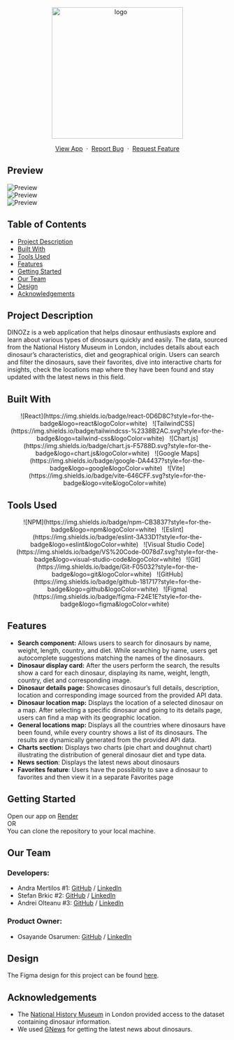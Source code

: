 <div align="center">
    <img src="./src/assets/img/dinozz-logo-light.png" alt="logo" width="300">
  <p>
    <a href="https://dinozz-discovery.onrender.com/">View App</a>
    &nbsp;·&nbsp;
    <a href="https://github.com/chingu-voyages/voyage-project-tier2-dinosaurs/issues">Report Bug</a>
    &nbsp;·&nbsp;
    <a href="https://github.com/chingu-voyages/voyage-project-tier2-dinosaurs/issues">Request Feature</a>
  </p>
</div>

## Preview
![Preview](./src/assets/img/screenshots/home-page.jpg) </br>
![Preview](./src/assets/img/screenshots/search-page.jpg) </br>
![Preview](./src/assets/img/screenshots/dinosaur-page.jpg)

## Table of Contents
- [Project Description](#project-description)
- [Built With](#built-with)
- [Tools Used](#tools-used)
- [Features](#features)
- [Getting Started](#getting-started)
- [Our Team](#our-team)
- [Design](#design)
- [Acknowledgements](#acknowledgements)

## Project Description
DINOZz is a web application that helps dinosaur enthusiasts explore and learn about various types of dinosaurs quickly and easily. The data, sourced from the National History Museum in London, includes details about each dinosaur’s characteristics, diet and geographical origin. Users can search and filter the dinosaurs, save their favorites, dive into interactive charts for insights, check the locations map where they have been found and stay updated with the latest news in this field.

## Built With
<div align="center">
![React](https://img.shields.io/badge/react-0D6D8C?style=for-the-badge&logo=react&logoColor=white) &nbsp;&nbsp;![TailwindCSS](https://img.shields.io/badge/tailwindcss-%2338B2AC.svg?style=for-the-badge&logo=tailwind-css&logoColor=white) &nbsp;&nbsp;![Chart.js](https://img.shields.io/badge/chart.js-F5788D.svg?style=for-the-badge&logo=chart.js&logoColor=white) &nbsp;&nbsp;![Google Maps](https://img.shields.io/badge/google-DA4437?style=for-the-badge&logo=google&logoColor=white) &nbsp;&nbsp;![Vite](https://img.shields.io/badge/vite-646CFF.svg?style=for-the-badge&logo=vite&logoColor=white) &nbsp;&nbsp;
</div>

## Tools Used
<div align="center">  
![NPM](https://img.shields.io/badge/npm-CB3837?style=for-the-badge&logo=npm&logoColor=white) &nbsp;&nbsp;![Eslint](https://img.shields.io/badge/eslint-3A33D1?style=for-the-badge&logo=eslint&logoColor=white) &nbsp;&nbsp;![Visual Studio Code](https://img.shields.io/badge/VS%20Code-0078d7.svg?style=for-the-badge&logo=visual-studio-code&logoColor=white) &nbsp;&nbsp;![Git](https://img.shields.io/badge/Git-F05032?style=for-the-badge&logo=git&logoColor=white) &nbsp;&nbsp;![GitHub](https://img.shields.io/badge/github-181717?style=for-the-badge&logo=github&logoColor=white) &nbsp;&nbsp;![Figma](https://img.shields.io/badge/figma-F24E1E?style=for-the-badge&logo=figma&logoColor=white) &nbsp;&nbsp;
</div>

## Features
- **Search component:** Allows users to search for dinosaurs by name, weight, length, country, and diet. While searching by name, users get autocomplete suggestions matching the names of the dinosaurs.
- **Dinosaur display card:** After the users perform the search, the results show a card for each dinosaur, displaying its name, weight, length, country, diet and corresponding image.
- **Dinosaur details page:** Showcases dinosaur’s full details, description, location and corresponding image sourced from the provided API data.
- **Dinosaur location map:** Displays the location of a selected dinosaur on a map. After selecting a specific dinosaur and going to its details page, users can find a map with its geographic location.
- **General locations map:** Displays all the countries where dinosaurs have been found, while every country shows a list of its dinosaurs. The results are dynamically generated from the provided API data.
- **Charts section:** Displays two charts (pie chart and doughnut chart) illustrating the distribution of general dinosaur diet and type data.
- **News section**: Displays the latest news about dinosaurs
- **Favorites feature**: Users have the possibility to save a dinosaur to favorites and then view it in a separate Favorites page

## Getting Started
Open our app on [Render](https://dinozz-discovery.onrender.com/) </br>
OR </br>
You can clone the repository to your local machine.

## Our Team
### Developers:
- Andra Mertilos #1: [GitHub](https://github.com/andram11) / [LinkedIn](https://www.linkedin.com/in/andra-mertilos-49008055/)
- Stefan Brkic #2: [GitHub](https://github.com/stefanbrkic1) / [LinkedIn](https://www.linkedin.com/in/stefan-brki%C4%87-4014012a3/)
- Andrei Olteanu #3: [GitHub](https://github.com/andreiolteanu555) / [LinkedIn](https://www.linkedin.com/in/andrei-olteanu-9009/)
### Product Owner: 
- Osayande Osarumen: [GitHub](https://github.com/Chukuli12) / [LinkedIn](https://www.linkedin.com/in/osarumen-osayande-019a3823b)

## Design
The Figma design for this project can be found [here](https://www.figma.com/file/MZxzw4y2hb6JcXN1fSPcPp/DinozzApp?type=design&node-id=0-1&mode=design&t=ycU9vLm4zFagHVm7-0).

## Acknowledgements
- The [National History Museum](https://www.nhm.ac.uk/) in London provided access to the dataset containing dinosaur information.
- We used [GNews](https://gnews.io/) for getting the latest news about dinosaurs.
